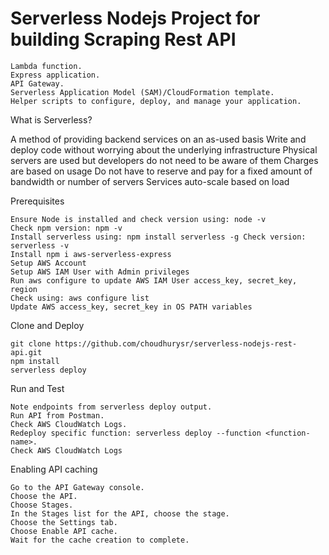 <!--
title: 'AWS NodeJS Example'
description: 'This template demonstrates how to deploy a NodeJS function running on AWS Lambda using the traditional Serverless Framework.'
layout: Doc
framework: v2
platform: AWS
language: nodeJS
authorLink: 'https://github.com/serverless'
authorName: 'Ragini '
authorAvatar: 'https://avatars1.githubusercontent.com/u/13742415?s=200&v=4'
-->

# Serverless Nodejs Project for building Scraping Rest API
    Lambda function.
    Express application.
    API Gateway.
    Serverless Application Model (SAM)/CloudFormation template.
    Helper scripts to configure, deploy, and manage your application.


What is Serverless?

A method of providing backend services on an as-used basis
Write and deploy code without worrying about the underlying infrastructure
Physical servers are used but developers do not need to be aware of them
Charges are based on usage
Do not have to reserve and pay for a fixed amount of bandwidth or number of servers
Services auto-scale based on load

Prerequisites

    Ensure Node is installed and check version using: node -v
    Check npm version: npm -v
    Install serverless using: npm install serverless -g Check version: serverless -v
    Install npm i aws-serverless-express
    Setup AWS Account
    Setup AWS IAM User with Admin privileges
    Run aws configure to update AWS IAM User access_key, secret_key, region
    Check using: aws configure list
    Update AWS access_key, secret_key in OS PATH variables

Clone and Deploy

    git clone https://github.com/choudhurysr/serverless-nodejs-rest-api.git
    npm install
    serverless deploy

Run and Test

    Note endpoints from serverless deploy output.
    Run API from Postman.
    Check AWS CloudWatch Logs.
    Redeploy specific function: serverless deploy --function <function-name>.
    Check AWS CloudWatch Logs
    
    
Enabling API caching

    Go to the API Gateway console.
    Choose the API.
    Choose Stages.
    In the Stages list for the API, choose the stage.
    Choose the Settings tab.
    Choose Enable API cache.
    Wait for the cache creation to complete.

